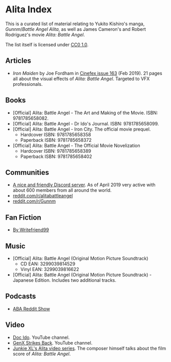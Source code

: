 Alita Index
===========

This is a curated list of material relating to Yukito Kishiro's manga, *Gunnm*/*Battle Angel Alita*, as well as James Cameron's and Robert Rodríguez's movie *Alita: Battle Angel*.

The list itself is licensed under [CC0 1.0](https://creativecommons.org/publicdomain/zero/1.0/legalcode.txt).

Articles
--------

- *Iron Maiden* by Joe Fordham in [Cinefex issue 163](https://www.cinefex.com/backissues/issue163.htm) (Feb 2019). 21 pages all about the visual effects of *Alita: Battle Angel*. Targeted to VFX professionals.

Books
-----

- [Official] Alita: Battle Angel - The Art and Making of the Movie. ISBN: 9781785658082.
- [Official] Alita: Battle Angel - Dr Ido's Journal. ISBN: 9781785658099.
- [Official] Alita: Battle Angel - Iron City. The official movie prequel.
    - Hardcover ISBN: 9781785658358
    - Paperback ISBN: 9781785658372
- [Official] Alita: Battle Angel - The Official Movie Novelization
    - Hardcover ISBN: 9781785658389
    - Paperback ISBN: 9781785658402

Communities
-----------

- [A nice and friendly Discord server](https://discord.gg/BNj2rUP). As of April 2019 very active with about 600 members from all around the world.
- [reddit.com/r/alitabattleangel](https://www.reddit.com/r/alitabattleangel/)
- [reddit.com/r/Gunnm](https://www.reddit.com/r/Gunnm/)

Fan Fiction
-----------

- [By Writefriend99](https://pastebin.com/u/writefriend99)

Music
-----

- [Official] Alita: Battle Angel (Original Motion Picture Soundtrack)
    - CD EAN: 3299039814529
    - Vinyl EAN: 3299039816622
- [Official] Alita: Battle Angel (Original Motion Picture Soundtrack) - Japanese Edition. Includes two additional tracks.

Podcasts
--------

- [ABA Reddit Show](https://abaredditshow.podbean.com/)

Video
-----

- [Doc Ido](https://www.youtube.com/channel/UCqeFRqda27r7IZfUsxkg1hw). YouTube channel.
- [GenX Strikes Back](https://www.youtube.com/channel/UCiE0u9MQFw1lFn7PWqgA9DQ). YouTube channel.
- [Junkie XL's Alita video series](https://www.youtube.com/playlist?list=PLvuwMx8BoqdUbGDPgm2aqtbBpjug11iFc). The composer himself talks about the film score of *Alita: Battle Angel*.
